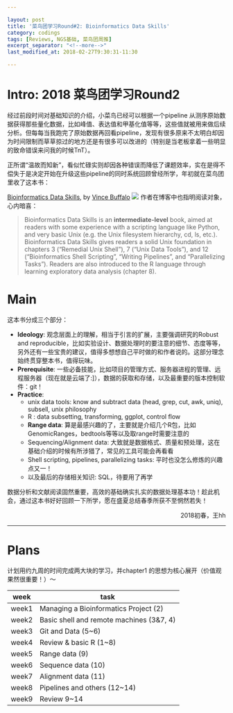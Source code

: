 ```yaml
---

layout: post
title: '菜鸟团学习Round#2: Bioinformatics Data Skills'
category: codings 
tags: [Reviews, NGS基础, 菜鸟团周推]
excerpt_separator: "<!--more-->"
last_modified_at: 2018-02-27T9:30:31-11:30

---
```


# Intro: 2018 菜鸟团学习Round2

经过前段时间对基础知识的介绍，小菜鸟已经可以根据一个pipeline 从测序原始数据获得那些量化数据，比如峰值、表达值和甲基化值等等，这些值就被用来做后续分析。但每每当我跑完了原始数据再回看pipeline，发现有很多原来不太明白却因为时间限制而草草掠过的地方还是有很多可以改进的（特别是当老板拿着一些明显的致命错误来问我的时候TnT）。

正所谓“温故而知新”，看似忙碌实则却因各种错误而降低了课题效率，实在是得不偿失于是决定开始在升级这些pipeline的同时系统回顾曾经所学，年初就在菜鸟团里收了这本书：

[Bioinformatics Data Skills](http://shop.oreilly.com/product/0636920030157.do), by [Vince Buffalo](http://www.vincebuffalo.com/)
![](https://covers.oreillystatic.com/images/0636920030157/lrg.jpg)
作者在博客中也指明阅读对象，心内暗喜：

>Bioinformatics Data Skills is an __intermediate-level__ book, aimed at readers with some experience with a scripting language like Python, and very basic Unix (e.g. the Unix filesystem hierarchy, cd, ls, etc.). Bioinformatics Data Skills gives readers a solid Unix foundation in chapters 3 (“Remedial Unix Shell”), 7 (“Unix Data Tools”), and 12 (“Bioinformatics Shell Scripting”, “Writing Pipelines”, and “Parallelizing Tasks”). Readers are also introduced to the R language through learning exploratory data analysis (chapter 8).

<!--more-->


# Main

这本书分成三个部分：

 - __Ideology__: 观念层面上的理解，相当于引言的扩展，主要强调研究的Robust and reproducible，比如实验设计、数据处理时的要注意的细节、态度等等，另外还有一些宝贵的建议，值得多想想自己平时做的和作者说的。这部分理念始终贯穿整本书，值得玩味。
 - __Prerequisite__: 一些必备技能，比如项目的管理方式、服务器进程的管理、远程服务器（现在就是云端了:]），数据的获取和存储，以及最重要的版本控制软件：git！
 -  __Practice__: 
	* unix data tools: know and subtract data (head, grep, cut, awk, uniq), subsell, unix philosophy
	* R : data subsetting, transforming, ggplot, control flow
	* __Range data__: 算是最感兴趣的了，主要就是介绍几个R包，比如GenomicRanges，bedtools等等以及取range时需要注意的
	* Sequencing/Alignment data: 大致就是数据格式、质量和预处理，这在基础介绍的时候有所涉猎了，常见的工具可能会再看看
	* Shell scripting, pipelines, parallelizing tasks: 平时也没怎么修炼的兴趣点又一！
	* 以及最后的存储相关知识: SQL，待要用了再学


数据分析和文献阅读固然重要，高效的基础确实扎实的数据处理基本功！趁此机会，通过这本书好好回顾一下所学，愿在盛夏总结春季所获不至惘然若失！
<p align="right"> 2018初春，王hh </p>

---

# Plans
计划用约九周的时间完成两大块的学习，并chapter1 的思想为核心展开（价值观果然很重要！）～

| week | task |
|------|--------|
| week1 |  Managing a Bioinformatics Project (2) |
| week2 |  Basic shell and remote machines (3&7, 4) |
| week3 |  Git and Data (5~6) |
| week4 |  Review & basic R (1~8) |
| week5 |  Range data (9) |
| week6 |  Sequence data (10) |
| week7 |  Alignment data (11) |
| week8 |  Pipelines and others (12~14) |
| week9 |  Review 9~14 |



